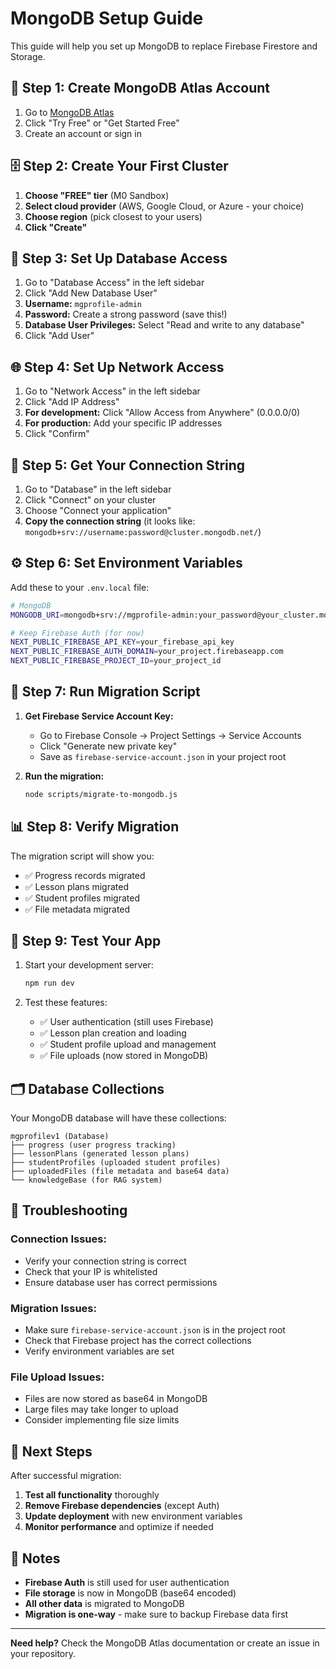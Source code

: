 # MongoDB Setup Guide

This guide will help you set up MongoDB to replace Firebase Firestore and Storage.

## 🚀 **Step 1: Create MongoDB Atlas Account**

1. Go to [MongoDB Atlas](https://www.mongodb.com/atlas)
2. Click "Try Free" or "Get Started Free"
3. Create an account or sign in

## 🗄️ **Step 2: Create Your First Cluster**

1. **Choose "FREE" tier** (M0 Sandbox)
2. **Select cloud provider** (AWS, Google Cloud, or Azure - your choice)
3. **Choose region** (pick closest to your users)
4. **Click "Create"**

## 🔐 **Step 3: Set Up Database Access**

1. Go to "Database Access" in the left sidebar
2. Click "Add New Database User"
3. **Username:** `mgprofile-admin`
4. **Password:** Create a strong password (save this!)
5. **Database User Privileges:** Select "Read and write to any database"
6. Click "Add User"

## 🌐 **Step 4: Set Up Network Access**

1. Go to "Network Access" in the left sidebar
2. Click "Add IP Address"
3. **For development:** Click "Allow Access from Anywhere" (0.0.0.0/0)
4. **For production:** Add your specific IP addresses
5. Click "Confirm"

## 🔗 **Step 5: Get Your Connection String**

1. Go to "Database" in the left sidebar
2. Click "Connect" on your cluster
3. Choose "Connect your application"
4. **Copy the connection string** (it looks like: `mongodb+srv://username:password@cluster.mongodb.net/`)

## ⚙️ **Step 6: Set Environment Variables**

Add these to your `.env.local` file:

```bash
# MongoDB
MONGODB_URI=mongodb+srv://mgprofile-admin:your_password@your_cluster.mongodb.net/mgprofilev1?retryWrites=true&w=majority

# Keep Firebase Auth (for now)
NEXT_PUBLIC_FIREBASE_API_KEY=your_firebase_api_key
NEXT_PUBLIC_FIREBASE_AUTH_DOMAIN=your_project.firebaseapp.com
NEXT_PUBLIC_FIREBASE_PROJECT_ID=your_project_id
```

## 🔄 **Step 7: Run Migration Script**

1. **Get Firebase Service Account Key:**
   - Go to Firebase Console → Project Settings → Service Accounts
   - Click "Generate new private key"
   - Save as `firebase-service-account.json` in your project root

2. **Run the migration:**
   ```bash
   node scripts/migrate-to-mongodb.js
   ```

## 📊 **Step 8: Verify Migration**

The migration script will show you:
- ✅ Progress records migrated
- ✅ Lesson plans migrated  
- ✅ Student profiles migrated
- ✅ File metadata migrated

## 🚀 **Step 9: Test Your App**

1. Start your development server:
   ```bash
   npm run dev
   ```

2. Test these features:
   - ✅ User authentication (still uses Firebase)
   - ✅ Lesson plan creation and loading
   - ✅ Student profile upload and management
   - ✅ File uploads (now stored in MongoDB)

## 🗂️ **Database Collections**

Your MongoDB database will have these collections:

```
mgprofilev1 (Database)
├── progress (user progress tracking)
├── lessonPlans (generated lesson plans)
├── studentProfiles (uploaded student profiles)
├── uploadedFiles (file metadata and base64 data)
└── knowledgeBase (for RAG system)
```

## 🔧 **Troubleshooting**

### **Connection Issues:**
- Verify your connection string is correct
- Check that your IP is whitelisted
- Ensure database user has correct permissions

### **Migration Issues:**
- Make sure `firebase-service-account.json` is in the project root
- Check that Firebase project has the correct collections
- Verify environment variables are set

### **File Upload Issues:**
- Files are now stored as base64 in MongoDB
- Large files may take longer to upload
- Consider implementing file size limits

## 🎯 **Next Steps**

After successful migration:

1. **Test all functionality** thoroughly
2. **Remove Firebase dependencies** (except Auth)
3. **Update deployment** with new environment variables
4. **Monitor performance** and optimize if needed

## 📝 **Notes**

- **Firebase Auth** is still used for user authentication
- **File storage** is now in MongoDB (base64 encoded)
- **All other data** is migrated to MongoDB
- **Migration is one-way** - make sure to backup Firebase data first

---

**Need help?** Check the MongoDB Atlas documentation or create an issue in your repository.

